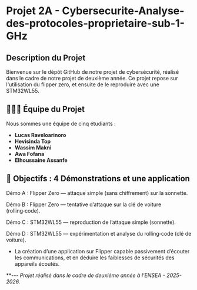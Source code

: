 # Projet 2A -  Cybersecurite-Analyse-des-protocoles-proprietaire-sub-1-GHz

## Description du Projet
Bienvenue sur le dépôt GitHub de notre projet de cybersécurité, réalisé dans le cadre de notre projet de deuxième année. Ce projet repose sur l'utilisation du flipper zero, et ensuite de le reproduire avec une STM32WL55.

## 👨‍👩‍👦 Équipe du Projet
Nous sommes une équipe de cinq étudiants :

- **Lucas Raveloarinoro**
- **Hevisinda Top**
- **Wassim Makni**
- **Awa Fofana**
- **Elhoussaine Assanfe**

## 🎯 Objectifs : 4 Démonstrations et une application

Démo A : Flipper Zero — attaque simple (sans chiffrement) sur la sonnette.

Démo B : Flipper Zero — tentative d’attaque sur la clé de voiture (rolling‑code).

Démo C : STM32WL55 — reproduction de l’attaque simple (sonnette).

Démo D : STM32WL55 — expérimentation et analyse du rolling‑code (clé de voiture).

- La création d’une application sur Flipper capable passivement d’écouter les communications, et en déduire les faiblesses de sécurités des appareils écoutés.

**---
*Projet réalisé dans le cadre de deuxième année à l'ENSEA - 2025-2026.*
